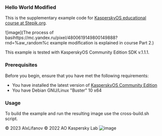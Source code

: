 ### Hello World Modified
This is the supplementary example code for [KasperskyOS educational course at Stepik.org](https://stepik.org/73418?utm_source=github&utm_medium=hello_vfs).

![image](The process of basihttps://mc.yandex.ru/pixel/4800619149800149888?rnd=%aw_random%c example modification is explained in course Part 2.)

This example is tested with KasperskyOS Community Edition SDK v.1.1.1.

### Prerequisites
Before you begin, ensure that you have met the following requirements:
- You have installed the latest version of [KasperskyOS Community Edition](https://os.kaspersky.com/development/download/)
- You have Debian GNU/Linux "Buster" 10 x64

### Usage
To build the example and run the resulting image use the cross-build.sh script.

© 2023 AlxLifanov
© 2022 AO Kaspersky Lab
![image](https://mc.yandex.ru/pixel/4800619149800149888?rnd=%aw_random%)
